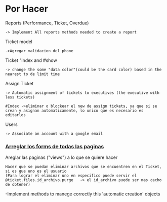 # Por Hacer


Reports (Performance, Ticket, Overdue) 

    -> Implement All reports methods needed to create a report

Ticket model

    ->Agregar validacion del phone

Ticket "index and #show

    -> change the some "data color"(could be the card color) based in the nearest to de limit time

Assign Ticket 

    -> Automatic assignment of tickets to executives (the executive with less tickets)

    #Index ->eliminar o blockear el new de assign tickets, ya que si se crean y asignan automaticamente, lo unico que es necesario es editarlos

Users

    -> Associate an account with a google email

### <ins>Arreglar los forms de todas las paginas</ins>

Areglar las paginas ("views") a lo que se quiere hacer

    Hacer que se puedan eliminar archivos que se encuentren en el Ticket, si es que uno es el usuario
    (Para lograr el eliminar uno en especifico puede servir el @ticket.files.id_archivo.purge   -> el id_archivo puede ser mas cacho de obtener)


-Implement methods to manege correctly this 'automatic creation' objects



